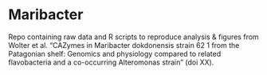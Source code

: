 # Maribacter

Repo containing raw data and R scripts to reproduce analysis & figures from Wolter et al. “CAZymes in Maribacter dokdonensis strain 62 1 from the Patagonian shelf: Genomics and physiology compared to related flavobacteria and a co-occurring Alteromonas strain” (doi XX).
